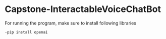 # Capstone-InteractableVoiceChatBot
For running the program, make sure to install following libraries
```
-pip install openai
```
